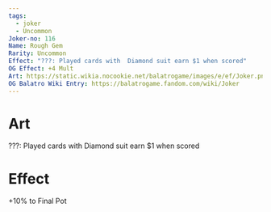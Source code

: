 ```yaml
---
tags:
  - joker
  - Uncommon
Joker-no: 116
Name: Rough Gem
Rarity: Uncommon
Effect: "???: Played cards with  Diamond suit earn $1 when scored"
OG Effect: +4 Mult
Art: https://static.wikia.nocookie.net/balatrogame/images/e/ef/Joker.png/revision/latest?cb=20230925003651
OG Balatro Wiki Entry: https://balatrogame.fandom.com/wiki/Joker
---
```

# Art
???: Played cards with Diamond suit earn $1 when scored
# Effect
+10% to Final Pot